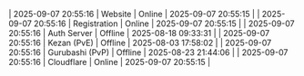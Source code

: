 | 2025-09-07 20:55:16 | Website | Online | 2025-09-07 20:55:15 |
| 2025-09-07 20:55:16 | Registration | Online | 2025-09-07 20:55:15 |
| 2025-09-07 20:55:16 | Auth Server | Offline | 2025-08-18 09:33:31 |
| 2025-09-07 20:55:16 | Kezan (PvE) | Offline | 2025-08-03 17:58:02 |
| 2025-09-07 20:55:16 | Gurubashi (PvP) | Offline | 2025-08-23 21:44:06 |
| 2025-09-07 20:55:16 | Cloudflare | Online | 2025-09-07 20:55:15 |
